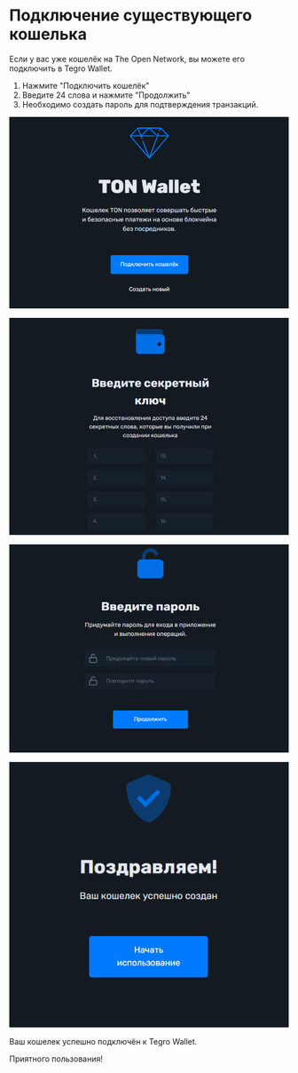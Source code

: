 # Подключение существующего кошелька

Если у вас уже кошелёк на The Open Network, вы можете его подключить в Tegro Wallet.

1. Нажмите "Подключить кошелёк"
2. Введите 24 слова и нажмите "Продолжить"
3. Необходимо создать пароль для подтверждения транзакций.&#x20;

![Подключаем кошелёк](<../../.gitbook/assets/image (14).png>)

![Вводим seed-фразу](<../../.gitbook/assets/image (35).png>)

![Создаём пароль](<../../.gitbook/assets/image (41).png>)

![](<../../.gitbook/assets/image (17).png>)

Ваш кошелек успешно подключён к Tegro Wallet.

Приятного пользования!
